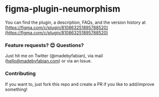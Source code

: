 # figma-plugin-neumorphism
You can find the plugin, a description, FAQs, and the version history at [https://figma.com/c/plugin/810863251895788520](https://figma.com/c/plugin/810863251895788520)

### Feature requests? 😊 Questions?
Just hit me on Twitter (@madebyfabian), via mail (hello@madebyfabian.com) or via an Issue.

### Contributing
If you want to, just fork this repo and create a PR if you like to add/improve something!